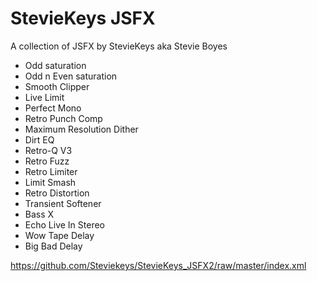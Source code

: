 # StevieKeys JSFX

A collection of JSFX by StevieKeys aka Stevie Boyes

* Odd saturation
* Odd n Even saturation
* Smooth Clipper
* Live Limit
* Perfect Mono
* Retro Punch Comp
* Maximum Resolution Dither
* Dirt EQ
* Retro-Q V3
* Retro Fuzz
* Retro Limiter
* Limit Smash
* Retro Distortion
* Transient Softener
* Bass X
* Echo Live In Stereo
* Wow Tape Delay
* Big Bad Delay

https://github.com/Steviekeys/StevieKeys_JSFX2/raw/master/index.xml
